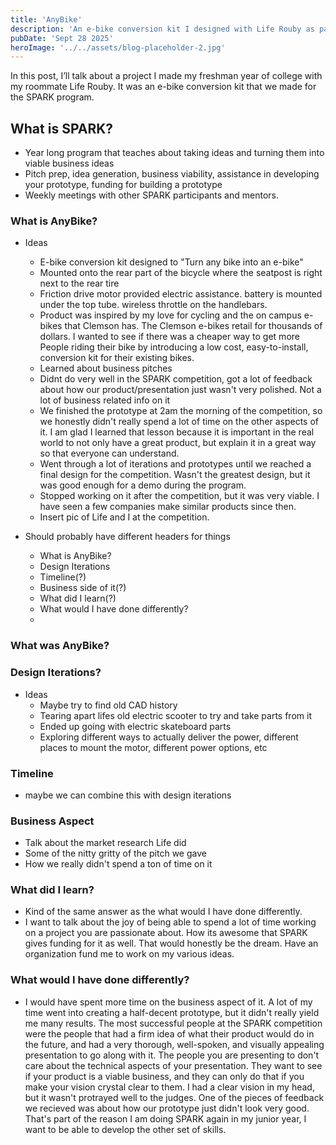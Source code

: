 ```yaml
---
title: 'AnyBike'
description: 'An e-bike conversion kit I designed with Life Rouby as part of the SPARK program'
pubDate: 'Sept 28 2025'
heroImage: '../../assets/blog-placeholder-2.jpg'
---
```


In this post, I’ll talk about a project I made my freshman year of college with my roommate Life Rouby. It was an e-bike conversion kit that we made for the SPARK program. 

## What is SPARK?
- Year long program that teaches about taking ideas and turning them into viable business ideas
- Pitch prep, idea generation, business viability, assistance in developing your prototype, funding for building a prototype
- Weekly meetings with other SPARK participants and mentors. 
### What is AnyBike?
- Ideas
    - E-bike conversion kit designed to "Turn any bike into an e-bike"
    - Mounted onto the rear part of the bicycle where the seatpost is right next to the rear tire
    - Friction drive motor provided electric assistance. battery is mounted under the top tube. wireless throttle on the handlebars. 
    - Product was inspired by my love for cycling and the on campus e-bikes that Clemson has. The Clemson e-bikes retail for thousands of dollars. I wanted to see if there was a cheaper way to get more People riding their bike by introducing a low cost, easy-to-install, conversion kit for their existing bikes. 
    - Learned about business pitches
    - Didnt do very well in the SPARK competition, got a lot of feedback about how our product/presentation just wasn't very polished. Not a lot of business related info on it
    - We finished the prototype at 2am the morning of the competition, so we honestly didn't really spend a lot of time on the other aspects of it. I am glad I learned that lesson because it is important in the real world to not only have a great product, but explain it in a great way so that everyone can understand. 
    - Went through a lot of iterations and prototypes until we reached a final design for the competition. Wasn't the greatest design, but it was good enough for a demo during the program. 
    - Stopped working on it after the competition, but it was very viable. I have seen a few companies make similar products since then. 
    - Insert pic of Life and I at the competition. 

- Should probably have different headers for things
    - What is AnyBike?
    - Design Iterations
    - Timeline(?)
    - Business side of it(?)
    - What did I learn(?)
    - What would I have done differently?
    - 

### What was AnyBike?

### Design Iterations?
- Ideas
    - Maybe try to find old CAD history
    - Tearing apart lifes old electric scooter to try and take parts from it
    - Ended up going with electric skateboard parts
    - Exploring different ways to actually deliver the power, different places to mount the motor, different power options, etc 
### Timeline
- maybe we can combine this with design iterations
### Business Aspect
- Talk about the market research Life did
- Some of the nitty gritty of the pitch we gave
- How we really didn't spend a ton of time on it
### What did I learn?
- Kind of the same answer as the what would I have done differently. 
- I want to talk about the joy of being able to spend a lot of time working on a project you are passionate about. How its awesome that SPARK gives funding for it as well. That would honestly be the dream. Have an organization fund me to work on my various ideas. 
### What would I have done differently?
- I would have spent more time on the business aspect of it. A lot of my time went into creating a half-decent prototype, but it didn't really yield me many results. The most successful people at the SPARK competition were the people that had a firm idea of what their product would do in the future, and had a very thorough, well-spoken, and visually appealing presentation to go along with it. The people you are presenting to don't care about the technical aspects of your presentation. They want to see if your product is a viable business, and they can only do that if you make your vision crystal clear to them. I had a clear vision in my head, but it wasn't protrayed well to the judges. One of the pieces of feedback we recieved was about how our prototype just didn't look very good. That's part of the reason I am doing SPARK again in my junior year, I want to be able to develop the other set of skills. 